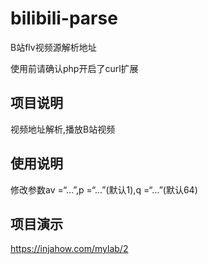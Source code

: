 # bilibili-parse
B站flv视频源解析地址

使用前请确认php开启了curl扩展

## 项目说明
视频地址解析,播放B站视频


## 使用说明
修改参数av =“...”,p =“...”(默认1),q =“...”(默认64)


## 项目演示
https://injahow.com/mylab/2
